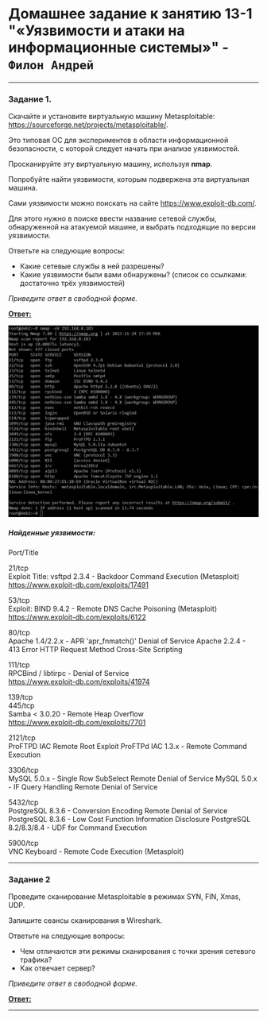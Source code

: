 # Домашнее задание к занятию 13-1 "«Уязвимости и атаки на информационные системы»" - `Филон Андрей`  

---

### Задание 1. 

Скачайте и установите виртуальную машину Metasploitable: https://sourceforge.net/projects/metasploitable/.

Это типовая ОС для экспериментов в области информационной безопасности, с которой следует начать при анализе уязвимостей.

Просканируйте эту виртуальную машину, используя **nmap**.

Попробуйте найти уязвимости, которым подвержена эта виртуальная машина.

Сами уязвимости можно поискать на сайте https://www.exploit-db.com/.

Для этого нужно в поиске ввести название сетевой службы, обнаруженной на атакуемой машине, и выбрать подходящие по версии уязвимости.

Ответьте на следующие вопросы:

- Какие сетевые службы в ней разрешены?
- Какие уязвимости были вами обнаружены? (список со ссылками: достаточно трёх уязвимостей)
  
*Приведите ответ в свободной форме.*  

<ins>**Ответ:**</ins>

![1](https://github.com/AndreyFilon/13-01/blob/main/ports-services.jpg)  

##### Найденные уязвимости:  
Port/Title  

21/tcp  
Exploit Title: vsftpd 2.3.4 - Backdoor Command Execution (Metasploit)  
https://www.exploit-db.com/exploits/17491  

53/tcp  
Exploit: BIND 9.4.2 - Remote DNS Cache Poisoning (Metasploit) 
https://www.exploit-db.com/exploits/6122  

80/tcp  
Apache 1.4/2.2.x - APR 'apr_fnmatch()' Denial of Service
Apache 2.2.4 - 413 Error HTTP Request Method Cross-Site Scripting 

111/tcp  
RPCBind / libtirpc - Denial of Service  
https://www.exploit-db.com/exploits/41974  

139/tcp  
445/tcp  
Samba < 3.0.20 - Remote Heap Overflow  
https://www.exploit-db.com/exploits/7701  

2121/tcp    
ProFTPD IAC Remote Root Exploit
ProFTPd IAC 1.3.x - Remote Command Execution

3306/tcp   
MySQL 5.0.x - Single Row SubSelect Remote Denial of Service 
MySQL 5.0.x - IF Query Handling Remote Denial of Service 

5432/tcp  
PostgreSQL 8.3.6 - Conversion Encoding Remote Denial of Service
PostgreSQL 8.3.6 - Low Cost Function Information Disclosure
PostgreSQL 8.2/8.3/8.4 - UDF for Command Execution

5900/tcp  
VNC Keyboard - Remote Code Execution (Metasploit)

---

### Задание 2

Проведите сканирование Metasploitable в режимах SYN, FIN, Xmas, UDP.

Запишите сеансы сканирования в Wireshark.

Ответьте на следующие вопросы:

- Чем отличаются эти режимы сканирования с точки зрения сетевого трафика?
- Как отвечает сервер?

*Приведите ответ в свободной форме.*

<ins>**Ответ:**</ins>  

---
